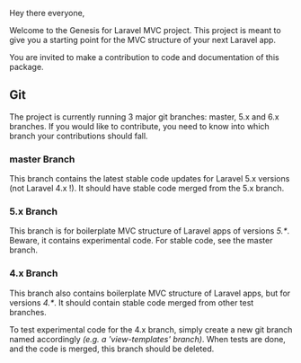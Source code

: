 Hey there everyone,

Welcome to the Genesis for Laravel MVC project. This project is meant to give you a starting point for the MVC structure of your next Laravel app.

You are invited to make a contribution to code and documentation of this package.

## Git

The project is currently running 3 major git branches: master, 5.x and 6.x branches. If you would like to contribute, you need to know into which branch your contributions should fall.

### master Branch

This branch contains the latest stable code updates for Laravel 5.x versions (not Laravel 4.x !). It should have stable code merged from the 5.x branch.

### 5.x Branch

This branch is for boilerplate MVC structure of Laravel apps of versions _5.*_. Beware, it contains experimental code. For stable code, see the master branch.

### 4.x Branch

This branch also contains boilerplate MVC structure of Laravel apps, but for versions _4.*_. It should contain stable code merged from other test branches.

To test experimental code for the 4.x branch, simply create a new git branch named accordingly _(e.g. a 'view-templates' branch)_. When tests are done, and the code is merged, this branch should be deleted.